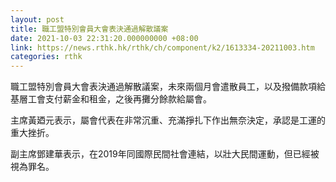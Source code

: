 ```yaml
---
layout: post
title: 職工盟特別會員大會表決通過解散議案
date: 2021-10-03 22:31:20.000000000 +08:00
link: https://news.rthk.hk/rthk/ch/component/k2/1613334-20211003.htm
categories: rthk
---
```


職工盟特別會員大會表決通過解散議案，未來兩個月會遣散員工，以及撥備款項給基層工會支付薪金和租金，之後再攤分餘款給屬會。

主席黃廼元表示，屬會代表在非常沉重、充滿掙扎下作出無奈決定，承認是工運的重大挫折。

副主席鄧建華表示，在2019年同國際民間社會連結，以壯大民間運動，但已經被視為罪名。
